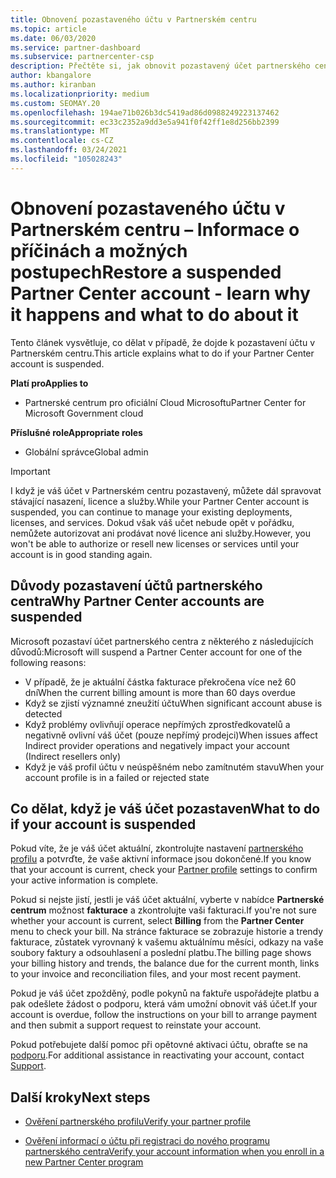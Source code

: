 ```yaml
---
title: Obnovení pozastaveného účtu v Partnerském centru
ms.topic: article
ms.date: 06/03/2020
ms.service: partner-dashboard
ms.subservice: partnercenter-csp
description: Přečtěte si, jak obnovit pozastavený účet partnerského centra, proč dojde k pozastavení partnerského účtu a jak můžete účet použít během pozastavení.
author: kbangalore
ms.author: kiranban
ms.localizationpriority: medium
ms.custom: SEOMAY.20
ms.openlocfilehash: 194ae71b026b3dc5419ad86d0988249223137462
ms.sourcegitcommit: ec33c2352a9dd3e5a941f0f42ff1e8d256bb2399
ms.translationtype: MT
ms.contentlocale: cs-CZ
ms.lasthandoff: 03/24/2021
ms.locfileid: "105028243"
---
```

# <a name="restore-a-suspended-partner-center-account---learn-why-it-happens-and-what-to-do-about-it"></a><span data-ttu-id="87620-103">Obnovení pozastaveného účtu v Partnerském centru – Informace o příčinách a možných postupech</span><span class="sxs-lookup"><span data-stu-id="87620-103">Restore a suspended Partner Center account - learn why it happens and what to do about it</span></span>

<span data-ttu-id="87620-104">Tento článek vysvětluje, co dělat v případě, že dojde k pozastavení účtu v Partnerském centru.</span><span class="sxs-lookup"><span data-stu-id="87620-104">This article explains what to do if your Partner Center account is suspended.</span></span>

<span data-ttu-id="87620-105">**Platí pro**</span><span class="sxs-lookup"><span data-stu-id="87620-105">**Applies to**</span></span>

- <span data-ttu-id="87620-106">Partnerské centrum pro oficiální Cloud Microsoftu</span><span class="sxs-lookup"><span data-stu-id="87620-106">Partner Center for Microsoft Government cloud</span></span>

<span data-ttu-id="87620-107">**Příslušné role**</span><span class="sxs-lookup"><span data-stu-id="87620-107">**Appropriate roles**</span></span>

- <span data-ttu-id="87620-108">Globální správce</span><span class="sxs-lookup"><span data-stu-id="87620-108">Global admin</span></span>


> [!IMPORTANT]  
> <span data-ttu-id="87620-109">I když je váš účet v Partnerském centru pozastavený, můžete dál spravovat stávající nasazení, licence a služby.</span><span class="sxs-lookup"><span data-stu-id="87620-109">While your Partner Center account is suspended, you can continue to manage your existing deployments, licenses, and services.</span></span> <span data-ttu-id="87620-110">Dokud však váš učet nebude opět v pořádku, nemůžete autorizovat ani prodávat nové licence ani služby.</span><span class="sxs-lookup"><span data-stu-id="87620-110">However, you won't be able to authorize or resell new licenses or services until your account is in good standing again.</span></span>

## <a name="why-partner-center-accounts-are-suspended"></a><span data-ttu-id="87620-111">Důvody pozastavení účtů partnerského centra</span><span class="sxs-lookup"><span data-stu-id="87620-111">Why Partner Center accounts are suspended</span></span>

<span data-ttu-id="87620-112">Microsoft pozastaví účet partnerského centra z některého z následujících důvodů:</span><span class="sxs-lookup"><span data-stu-id="87620-112">Microsoft will suspend a Partner Center account for one of the following reasons:</span></span>

- <span data-ttu-id="87620-113">V případě, že je aktuální částka fakturace překročena více než 60 dní</span><span class="sxs-lookup"><span data-stu-id="87620-113">When the current billing amount is more than 60 days overdue</span></span>
- <span data-ttu-id="87620-114">Když se zjistí významné zneužití účtu</span><span class="sxs-lookup"><span data-stu-id="87620-114">When significant account abuse is detected</span></span>
- <span data-ttu-id="87620-115">Když problémy ovlivňují operace nepřímých zprostředkovatelů a negativně ovlivní váš účet (pouze nepřímý prodejci)</span><span class="sxs-lookup"><span data-stu-id="87620-115">When issues affect Indirect provider operations and negatively impact your account (Indirect resellers only)</span></span>
- <span data-ttu-id="87620-116">Když je váš profil účtu v neúspěšném nebo zamítnutém stavu</span><span class="sxs-lookup"><span data-stu-id="87620-116">When your account profile is in a failed or rejected state</span></span>

## <a name="what-to-do-if-your-account-is-suspended"></a><span data-ttu-id="87620-117">Co dělat, když je váš účet pozastaven</span><span class="sxs-lookup"><span data-stu-id="87620-117">What to do if your account is suspended</span></span>

<span data-ttu-id="87620-118">Pokud víte, že je váš účet aktuální, zkontrolujte nastavení [partnerského profilu](https://partner.microsoft.com/pcv/accountsettings/partnerprofile) a potvrďte, že vaše aktivní informace jsou dokončené.</span><span class="sxs-lookup"><span data-stu-id="87620-118">If you know that your account is current, check your [Partner profile](https://partner.microsoft.com/pcv/accountsettings/partnerprofile) settings to confirm your active information is complete.</span></span> 

<span data-ttu-id="87620-119">Pokud si nejste jistí, jestli je váš účet aktuální, vyberte v nabídce **Partnerské centrum** možnost **fakturace** a zkontrolujte vaši fakturaci.</span><span class="sxs-lookup"><span data-stu-id="87620-119">If you're not sure whether your account is current, select **Billing** from the **Partner Center** menu to check your bill.</span></span> <span data-ttu-id="87620-120">Na stránce fakturace se zobrazuje historie a trendy fakturace, zůstatek vyrovnaný k vašemu aktuálnímu měsíci, odkazy na vaše soubory faktury a odsouhlasení a poslední platbu.</span><span class="sxs-lookup"><span data-stu-id="87620-120">The billing page shows your billing history and trends, the balance due for the current month, links to your invoice and reconciliation files, and your most recent payment.</span></span>

<span data-ttu-id="87620-121">Pokud je váš účet zpožděný, podle pokynů na faktuře uspořádejte platbu a pak odešlete žádost o podporu, která vám umožní obnovit váš účet.</span><span class="sxs-lookup"><span data-stu-id="87620-121">If your account is overdue, follow the instructions on your bill to arrange payment and then submit a support request to reinstate your account.</span></span> 

<span data-ttu-id="87620-122">Pokud potřebujete další pomoc při opětovné aktivaci účtu, obraťte se na [podporu](https://partner.microsoft.com/dashboard/support/csp/servicerequests/create).</span><span class="sxs-lookup"><span data-stu-id="87620-122">For additional assistance in reactivating your account, contact [Support](https://partner.microsoft.com/dashboard/support/csp/servicerequests/create).</span></span>

## <a name="next-steps"></a><span data-ttu-id="87620-123">Další kroky</span><span class="sxs-lookup"><span data-stu-id="87620-123">Next steps</span></span>

- [<span data-ttu-id="87620-124">Ověření partnerského profilu</span><span class="sxs-lookup"><span data-stu-id="87620-124">Verify your partner profile</span></span>](update-your-partner-profile.md)

- [<span data-ttu-id="87620-125">Ověření informací o účtu při registraci do nového programu partnerského centra</span><span class="sxs-lookup"><span data-stu-id="87620-125">Verify your account information when you enroll in a new Partner Center program</span></span>](verification-responses.md)
